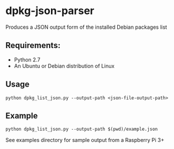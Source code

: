 # dpkg-json-parser
Produces a JSON output form of the installed Debian packages list

## Requirements:

* Python 2.7
* An Ubuntu or Debian distribution of Linux

## Usage

`python dpkg_list_json.py --output-path <json-file-output-path>`

## Example 

`python dpkg_list_json.py --output-path $(pwd)/example.json`


See examples directory for sample output from a Raspberry Pi 3+


